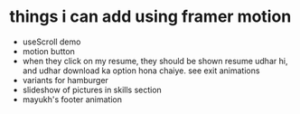 # things i can add using framer motion
- useScroll demo
- motion button
- when they click on my resume, they should be shown resume udhar hi, and udhar download ka option hona chaiye. see exit animations
- variants for hamburger
- slideshow of pictures in skills section
- mayukh's footer animation